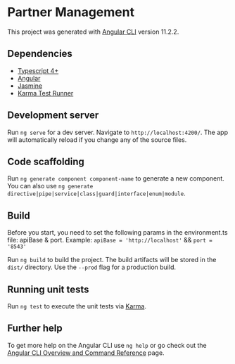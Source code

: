 # Partner Management

This project was generated with [Angular CLI](https://github.com/angular/angular-cli) version 11.2.2.

## Dependencies

- [Typescript 4+](https://www.typescriptlang.org/)
- [Angular](https://angular.io/)
- [Jasmine](http://jasmine.github.io/)
- [Karma Test Runner](http://karma-runner.github.io/0.8/index.html)

## Development server

Run `ng serve` for a dev server. Navigate to `http://localhost:4200/`. The app will automatically reload if you change any of the source files.

## Code scaffolding

Run `ng generate component component-name` to generate a new component. You can also use `ng generate directive|pipe|service|class|guard|interface|enum|module`.

## Build

Before you start, you need to set the following params in the environment.ts file: apiBase & port.
Example: `apiBase = 'http://localhost'` && `port = '8543'`

Run `ng build` to build the project. The build artifacts will be stored in the `dist/` directory. Use the `--prod` flag for a production build.

## Running unit tests

Run `ng test` to execute the unit tests via [Karma](https://karma-runner.github.io).


## Further help

To get more help on the Angular CLI use `ng help` or go check out the [Angular CLI Overview and Command Reference](https://angular.io/cli) page.
